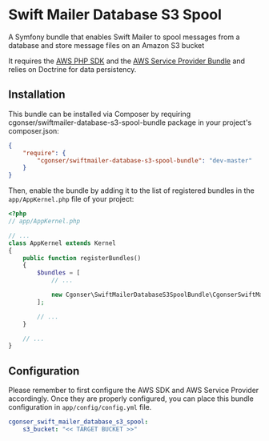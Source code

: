 # Swift Mailer Database S3 Spool

A Symfony bundle that enables Swift Mailer to spool messages from a database and store message files on an Amazon S3 bucket

It requires the [AWS PHP SDK](https://github.com/aws/aws-sdk-php) and the [AWS Service Provider Bundle](https://github.com/aws/aws-sdk-php-symfony) and relies on Doctrine for data persistency.

## Installation

This bundle can be installed via Composer by requiring cgonser/swiftmailer-database-s3-spool-bundle package in your project's composer.json:

```json
{
    "require": {
        "cgonser/swiftmailer-database-s3-spool-bundle": "dev-master"
    }
}
```

Then, enable the bundle by adding it to the list of registered bundles
in the `app/AppKernel.php` file of your project:

```php
<?php
// app/AppKernel.php

// ...
class AppKernel extends Kernel
{
    public function registerBundles()
    {
        $bundles = [
            // ...

            new Cgonser\SwiftMailerDatabaseS3SpoolBundle\CgonserSwiftMailerDatabaseS3SpoolBundle(),
        ];

        // ...
    }

    // ...
}
```

## Configuration

Please remember to first configure the AWS SDK and AWS Service Provider accordingly. Once they are properly configured, you can place this bundle configuration in `app/config/config.yml` file.

```yaml
cgonser_swift_mailer_database_s3_spool:
    s3_bucket: "<< TARGET BUCKET >>"
```

